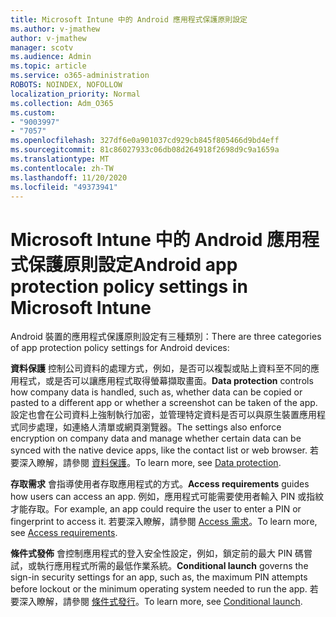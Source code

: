 ```yaml
---
title: Microsoft Intune 中的 Android 應用程式保護原則設定
ms.author: v-jmathew
author: v-jmathew
manager: scotv
ms.audience: Admin
ms.topic: article
ms.service: o365-administration
ROBOTS: NOINDEX, NOFOLLOW
localization_priority: Normal
ms.collection: Adm_O365
ms.custom:
- "9003997"
- "7057"
ms.openlocfilehash: 327df6e0a901037cd929cb845f805466d9bd4eff
ms.sourcegitcommit: 81c86027933c06db08d264918f2698d9c9a1659a
ms.translationtype: MT
ms.contentlocale: zh-TW
ms.lasthandoff: 11/20/2020
ms.locfileid: "49373941"
---
```

# <a name="android-app-protection-policy-settings-in-microsoft-intune"></a><span data-ttu-id="9068d-102">Microsoft Intune 中的 Android 應用程式保護原則設定</span><span class="sxs-lookup"><span data-stu-id="9068d-102">Android app protection policy settings in Microsoft Intune</span></span>

<span data-ttu-id="9068d-103">Android 裝置的應用程式保護原則設定有三種類別：</span><span class="sxs-lookup"><span data-stu-id="9068d-103">There are three categories of app protection policy settings for Android devices:</span></span>

<span data-ttu-id="9068d-104">**資料保護** 控制公司資料的處理方式，例如，是否可以複製或貼上資料至不同的應用程式，或是否可以讓應用程式取得螢幕擷取畫面。</span><span class="sxs-lookup"><span data-stu-id="9068d-104">**Data protection** controls how company data is handled, such as, whether data can be copied or pasted to a different app or whether a screenshot can be taken of the app.</span></span> <span data-ttu-id="9068d-105">設定也會在公司資料上強制執行加密，並管理特定資料是否可以與原生裝置應用程式同步處理，如連絡人清單或網頁瀏覽器。</span><span class="sxs-lookup"><span data-stu-id="9068d-105">The settings also enforce encryption on company data and manage whether certain data can be synced with the native device apps, like the contact list or web browser.</span></span> <span data-ttu-id="9068d-106">若要深入瞭解，請參閱 [資料保護](https://go.microsoft.com/fwlink/?linkid=2135259)。</span><span class="sxs-lookup"><span data-stu-id="9068d-106">To learn more, see [Data protection](https://go.microsoft.com/fwlink/?linkid=2135259).</span></span>

<span data-ttu-id="9068d-107">**存取需求** 會指導使用者存取應用程式的方式。</span><span class="sxs-lookup"><span data-stu-id="9068d-107">**Access requirements** guides how users can access an app.</span></span> <span data-ttu-id="9068d-108">例如，應用程式可能需要使用者輸入 PIN 或指紋才能存取。</span><span class="sxs-lookup"><span data-stu-id="9068d-108">For example, an app could require the user to enter a PIN or fingerprint to access it.</span></span> <span data-ttu-id="9068d-109">若要深入瞭解，請參閱 [Access 需求](https://go.microsoft.com/fwlink/?linkid=2135260)。</span><span class="sxs-lookup"><span data-stu-id="9068d-109">To learn more, see [Access requirements](https://go.microsoft.com/fwlink/?linkid=2135260).</span></span>

<span data-ttu-id="9068d-110">**條件式發佈** 會控制應用程式的登入安全性設定，例如，鎖定前的最大 PIN 碼嘗試，或執行應用程式所需的最低作業系統。</span><span class="sxs-lookup"><span data-stu-id="9068d-110">**Conditional launch** governs the sign-in security settings for an app, such as, the maximum PIN attempts before lockout or the minimum operating system needed to run the app.</span></span> <span data-ttu-id="9068d-111">若要深入瞭解，請參閱 [條件式發行](https://go.microsoft.com/fwlink/?linkid=2135507)。</span><span class="sxs-lookup"><span data-stu-id="9068d-111">To learn more, see [Conditional launch](https://go.microsoft.com/fwlink/?linkid=2135507).</span></span>
